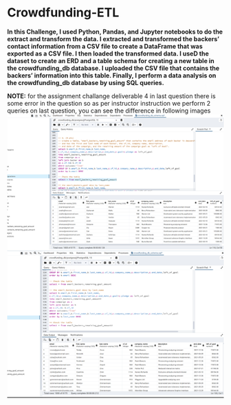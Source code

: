 # Crowdfunding-ETL
**In this Challenge, I used Python, Pandas, and Jupyter notebooks to do the extract and transform the data. I extracted and transformed the backers’ contact information from a CSV file to create a DataFrame that was exported as a CSV file. I then loaded the transformed data. I useD the dataset to create an ERD and a table schema for creating a new table in the crowdfunding_db database. I uploaded the CSV file that contains the backers’ information into this table. Finally, I perform a data analysis on the crowdfunding_db database by using SQL queries.**

**NOTE:** for the assignment challange deliverable 4 in last question there is some error in the question so as per instructor instruction we perform 2 queries on last question, you can see the difference in following images
![email_backers_remaining_goal_amount](email_backers_remaining_goal_amount.png)
![email_backers_remaining_goal_amount2](email_backers_remaining_goal_amount2.png)
